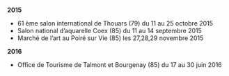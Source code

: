**2015**

- 61 ème salon international de Thouars (79) du 11 au 25 octobre 2015
- Salon  national d’aquarelle Coex (85) du 11 au 14 septembre 2015
- Marché de l’art  au Poiré sur Vie (85) les 27,28,29 novembre 2015

**2016**

- Office de Tourisme de Talmont et Bourgenay (85) du 17 au 30 juin 2016
